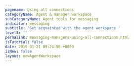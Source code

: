 ```yaml
---
pagename: Using all connections
categoryName: Agent & manager workspace
subCategoryName: Agent tools for messaging
indicator: messaging
subtitle: 'Get acquainted with the agent workspace '
level3: ''
permalink: messaging-managers-using-all-connections.html
isTutorial: false
date: 2019-01-21 09:24:58 +0000
isNew: false
layout: newAgentWorkspace
---
```

